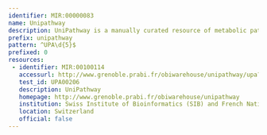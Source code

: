 ```yaml
---
identifier: MIR:00000083
name: Unipathway
description: UniPathway is a manually curated resource of metabolic pathways for the UniProtKB/Swiss-Prot knowledgebase. It provides a structured controlled vocabulary to describe the role of a protein in a metabolic pathway.
prefix: unipathway
pattern: ^UPA\d{5}$
prefixed: 0
resources:
 - identifier: MIR:00100114
   accessurl: http://www.grenoble.prabi.fr/obiwarehouse/unipathway/upa?upid=${id}
   test_id: UPA00206
   description: UniPathway
   homepage: http://www.grenoble.prabi.fr/obiwarehouse/unipathway
   institution: Swiss Institute of Bioinformatics (SIB) and French National Institute for Research in Computer Science and Control
   location: Switzerland
   official: false
---
```


